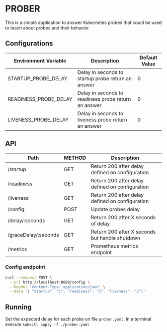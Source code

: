 # PROBER

This is a simple application to answer Kubernetes probes that could be used to teach about probes and their behavior

## Configurations

| Environment Variable  | Description                                          | Default Value |
|-----------------------|------------------------------------------------------|---------------|
| STARTUP_PROBE_DELAY   | Delay in seconds to startup probe return an answer   | 0             |
| READINESS_PROBE_DELAY | Delay in seconds to readiness probe return an answer | 0             |
| LIVENESS_PROBE_DELAY  | Delay in seconds to liveness probe return an answer  | 0             |

## API

| Path                 | METHOD | Description                                     |
|----------------------|--------|-------------------------------------------------|
| /startup             | GET    | Return 200 after delay defined on configuration |
| /readiness           | GET    | Return 200 after delay defined on configuration |
| /liveness            | GET    | Return 200 after delay defined on configuration |
| /config              | POST   | Update probes delay                             |
| /delay/:seconds      | GET    | Return 200 after X seconds of delay             |
| /graceDelay/:seconds | GET    | Return 200 after X seconds but handle shutdown  |
| /metrics             | GET    | Prometheus metrics endpoint                     |

### Config endpoint
```bash
curl --request POST \
  --url http://localhost:8080/config \
  --header 'Content-Type: application/json' \
  --data '{ "startup": "1", "readiness": "2", "liveness": "2"}'
```

## Running

Set the expected delay for each probe on file `prober.yaml`.
In a terminal execute `kubectl apply -f ./prober.yaml`
